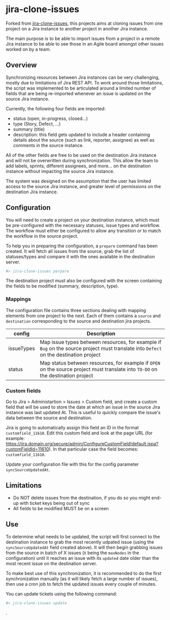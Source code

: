 # jira-clone-issues

Forked from [jira-clone-issues](https://github.com/zencrepes/jira-clone-issues), this projects aims at cloning issues from one project on a Jira instance to another project in another Jira instance.

The main purpose is to be able to import issues from a project in a remote Jira instance to be able to see those in an Agile board amongst other issues worked on by a team.

## Overview

Synchronizing resources between Jira instances can be very challenging, mostly due to limitations of Jira REST API. To work around those limitations, the script was implemented to be articulated around a limited number of fields that are being re-imported whenever an issue is updated on the source Jira instance.

Currently, the following four fields are imported:
* status (open, in-progress, closed...)
* type (Story, Defect, ...)
* summary (title)
* description: this field gets updated to include a header containing details about the source (such as link, reporter, assignee) as well as comments in the source instance.

All of the other fields are free to be used on the destination Jira instance and will not be overwritten during synchronization. This allow the team to add labels, sprints, different assignees, and more... on the destination instance without impacting the source Jira instance.

The system was designed on the assumption that the user has limited access to the source Jira instance, and greater level of permissions on the destination Jira instance.

## Configuration

You will need to create a project on your destination instance, which must be pre-configured with the necessary statuses, issue types and workflow. The workflow must either be configured to allow any transition or to match the workflow in the source project.

To help you in preparing the configuration, a `prepare` command has been created. It will fetch all issues from the source, grab the list of statuses/types and compare it with the ones available in the destination server.

```bash
#> jira-clone-issues perpare
```

The destination project must also be configured with the screen containing the fields to be modified (summary, description, type).

### Mappings

The configuration file contains three sections dealing with mapping elements from one project to the next. Each of them contains a `source` and `destination` corresponding to the source and destination jira projects.

| config | Description |
|---|---|
| issueTypes | Map issue types between resources, for example if `Bug` on the source project must translate into `Defect` on the destination project |
| status  | Map status between resources, for example if `OPEN` on the source project must translate into `TO-DO` on the destination project |

### Custom fields

Go to Jira > Administartion > Issues > Custom field, and create a custom field that will be used to store the date at which an issue in the source Jira instance was last updated At. This is useful to quickly compare the issue's data between the source and destination.

Jira is going to automatically assign this field an ID in the format `customfield_11610`. Edit this custom field and look at the page URL (for example: https://jira.domain.org/secure/admin/ConfigureCustomField!default.jspa?customFieldId=11610). In that particular case the field becomes: `customfield_11610`.

Update your configuration file with this for the config parameter `syncSourceUpdatedAt`.

## Limitations

* Do NOT delete issues from the destination, if you do so you might end-up with ticket keys being out of sync
* All fields to be modified MUST be on a screen

## Use

To determine what needs to be updated, the script will first connect to the destination instance to grab the most recently udpated issue (using the `syncSourceUpdatedAt` field created above). It will then begin grabbing issues from the source in batch of X issues (`X` being the `maxNodes` in the configuration) until it reaches an issue with its `updated` date older than the most recent issue on the destination server.

To make best use of this synchronization, it is recommended to do the first synchronization manually (as it will likely fetch a large number of issues), then use a cron job to fetch the updated issues every couple of minutes.

You can update tickets using the following command: 

```bash
#> jira-clone-issues update
```

.